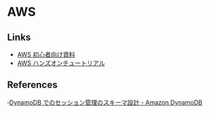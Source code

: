 # AWS

## Links

- [AWS 初心者向け資料](https://aws.amazon.com/jp/events/aws-event-resource/beginner/)
- [AWS ハンズオンチュートリアル](https://aws.amazon.com/jp/getting-started/hands-on/)

## References

‐[DynamoDB でのセッション管理のスキーマ設計 - Amazon DynamoDB](https://docs.aws.amazon.com/ja_jp/amazondynamodb/latest/developerguide/data-modeling-schema-session-management.html)
